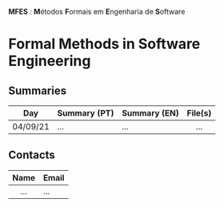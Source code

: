 **MFES** : **M**étodos **F**ormais em **E**ngenharia de **S**oftware
# Formal Methods in Software Engineering

## Summaries

| Day | Summary (PT)| Summary (EN)| File(s)|
| :------:| :-----------| :-----------| :-----------:|
| 04/09/21 | ... | ... | ... |

## Contacts

| Name | Email |
| :------:| :-----------|
| ... | ... |
